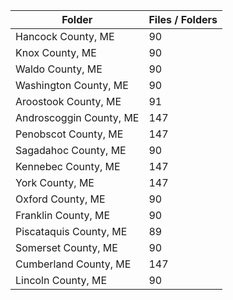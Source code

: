 | Folder                  |   Files / Folders |
|-------------------------|-------------------|
| Hancock County, ME      |                90 |
| Knox County, ME         |                90 |
| Waldo County, ME        |                90 |
| Washington County, ME   |                90 |
| Aroostook County, ME    |                91 |
| Androscoggin County, ME |               147 |
| Penobscot County, ME    |               147 |
| Sagadahoc County, ME    |                90 |
| Kennebec County, ME     |               147 |
| York County, ME         |               147 |
| Oxford County, ME       |                90 |
| Franklin County, ME     |                90 |
| Piscataquis County, ME  |                89 |
| Somerset County, ME     |                90 |
| Cumberland County, ME   |               147 |
| Lincoln County, ME      |                90 |